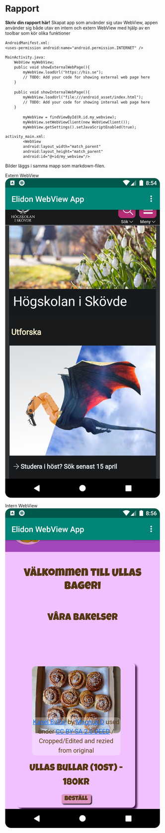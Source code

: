 
# Rapport

**Skriv din rapport här!**
Skapat app som använder sig utav WebView, appen
använder sig både utav en intern och extern WebView med hjälp
av en toolbar som kör olika funktioner

```
AndroidManifest.xml:
<uses-permission android:name="android.permission.INTERNET" />
```

```
MainActivity.java:
    WebView myWebView;
    public void showExternalWebPage(){
        myWebView.loadUrl("https://his.se");
        // TODO: Add your code for showing external web page here
    }

    public void showInternalWebPage(){
        myWebView.loadUrl("file:///android_asset/index.html");
        // TODO: Add your code for showing internal web page here
    }
    
        myWebView = findViewById(R.id.my_webview);
        myWebView.setWebViewClient(new WebViewClient());
        myWebView.getSettings().setJavaScriptEnabled(true);
```

```
activity_main.xml:
        <WebView
        android:layout_width="match_parent"
        android:layout_height="match_parent"
        android:id="@+id/my_webview"/>
```

Bilder läggs i samma mapp som markdown-filen.

Extern WebView
![img_3.png](img_3.png)

Intern WebView
![img.png](img.png)
